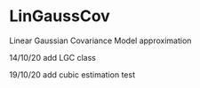 # LinGaussCov
Linear Gaussian Covariance Model approximation

14/10/20
add LGC class

19/10/20
add cubic estimation test
